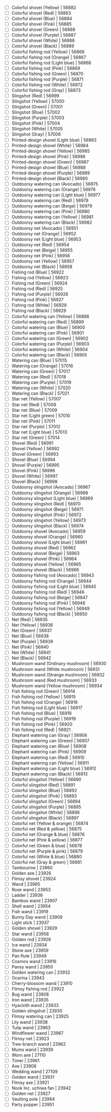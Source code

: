 - [ ] Colorful shovel (Yellow) | 56882
- [ ] Colorful shovel (Red) | 56883
- [ ] Colorful shovel (Blue) | 56884
- [ ] Colorful shovel (Pink) | 56885
- [ ] Colorful shovel (Green) | 56886
- [ ] Colorful shovel (Purple) | 56887
- [ ] Colorful shovel (White) | 56888
- [ ] Colorful shovel (Black) | 56889
- [ ] Colorful fishing rod (Yellow) | 56866
- [ ] Colorful fishing rod (Orange) | 56867
- [ ] Colorful fishing rod (Light blue) | 56868
- [ ] Colorful fishing rod (Pink) | 56869
- [ ] Colorful fishing rod (Green) | 56870
- [ ] Colorful fishing rod (Purple) | 56871
- [ ] Colorful fishing rod (White) | 56872
- [ ] Colorful fishing rod (Gray) | 56873
- [ ] Slingshot (Red) | 56999
- [ ] Slingshot (Yellow) | 57000
- [ ] Slingshot (Green) | 57001
- [ ] Slingshot (Blue) | 57002
- [ ] Slingshot (Purple) | 57003
- [ ] Slingshot (Pink) | 57004
- [ ] Slingshot (White) | 57005
- [ ] Slingshot (Gray) | 57006
- [ ] Printed-design shovel (Light blue) | 56983
- [ ] Printed-design shovel (White) | 56984
- [ ] Printed-design shovel (Yellow) | 56985
- [ ] Printed-design shovel (Pink) | 56986
- [ ] Printed-design shovel (Green) | 56987
- [ ] Printed-design shovel (Blue) | 56988
- [ ] Printed-design shovel (Purple) | 56989
- [ ] Printed-design shovel (Black) | 56990
- [ ] Outdoorsy watering can (Avocado) | 56975
- [ ] Outdoorsy watering can (Orange) | 56976
- [ ] Outdoorsy watering can (Light blue) | 56977
- [ ] Outdoorsy watering can (Red) | 56978
- [ ] Outdoorsy watering can (Beige) | 56979
- [ ] Outdoorsy watering can (Pink) | 56980
- [ ] Outdoorsy watering can (Yellow) | 56981
- [ ] Outdoorsy watering can (Black) | 56982
- [ ] Outdoorsy net (Avocado) | 56951
- [ ] Outdoorsy net (Orange) | 56952
- [ ] Outdoorsy net (Light blue) | 56953
- [ ] Outdoorsy net (Red) | 56954
- [ ] Outdoorsy net (Beige) | 56955
- [ ] Outdoorsy net (Pink) | 56956
- [ ] Outdoorsy net (Yellow) | 56957
- [ ] Outdoorsy net (Black) | 56958
- [ ] Fishing rod (Blue) | 56922
- [ ] Fishing rod (Yellow) | 56923
- [ ] Fishing rod (Green) | 56924
- [ ] Fishing rod (Red) | 56925
- [ ] Fishing rod (Purple) | 56926
- [ ] Fishing rod (Pink) | 56927
- [ ] Fishing rod (White) | 56928
- [ ] Fishing rod (Black) | 56929
- [ ] Colorful watering can (Yellow) | 56898
- [ ] Colorful watering can (Red) | 56899
- [ ] Colorful watering can (Blue) | 56900
- [ ] Colorful watering can (Pink) | 56901
- [ ] Colorful watering can (Green) | 56902
- [ ] Colorful watering can (Purple) | 56903
- [ ] Colorful watering can (White) | 56904
- [ ] Colorful watering can (Black) | 56905
- [ ] Watering can (Blue) | 57015
- [ ] Watering can (Orange) | 57016
- [ ] Watering can (Green) | 57017
- [ ] Watering can (Red) | 57018
- [ ] Watering can (Purple) | 57019
- [ ] Watering can (White) | 57020
- [ ] Watering can (Black) | 57021
- [ ] Star net (Yellow) | 57007
- [ ] Star net (Red) | 57008
- [ ] Star net (Blue) | 57009
- [ ] Star net (Light green) | 57010
- [ ] Star net (Pink) | 57011
- [ ] Star net (Purple) | 57012
- [ ] Star net (Light blue) | 57013
- [ ] Star net (Green) | 57014
- [ ] Shovel (Red) | 56991
- [ ] Shovel (Yellow) | 56992
- [ ] Shovel (Green) | 56993
- [ ] Shovel (Blue) | 56994
- [ ] Shovel (Purple) | 56995
- [ ] Shovel (Pink) | 56996
- [ ] Shovel (White) | 56997
- [ ] Shovel (Black) | 56998
- [ ] Outdoorsy slingshot (Avocado) | 56967
- [ ] Outdoorsy slingshot (Orange) | 56968
- [ ] Outdoorsy slingshot (Light blue) | 56969
- [ ] Outdoorsy slingshot (Red) | 56970
- [ ] Outdoorsy slingshot (Beige) | 56971
- [ ] Outdoorsy slingshot (Pink) | 56972
- [ ] Outdoorsy slingshot (Yellow) | 56973
- [ ] Outdoorsy slingshot (Black) | 56974
- [ ] Outdoorsy shovel (Avocado) | 56959
- [ ] Outdoorsy shovel (Orange) | 56960
- [ ] Outdoorsy shovel (Light blue) | 56961
- [ ] Outdoorsy shovel (Red) | 56962
- [ ] Outdoorsy shovel (Beige) | 56963
- [ ] Outdoorsy shovel (Pink) | 56964
- [ ] Outdoorsy shovel (Yellow) | 56965
- [ ] Outdoorsy shovel (Black) | 56966
- [ ] Outdoorsy fishing rod (Avocado) | 56943
- [ ] Outdoorsy fishing rod (Orange) | 56944
- [ ] Outdoorsy fishing rod (Light blue) | 56945
- [ ] Outdoorsy fishing rod (Red) | 56946
- [ ] Outdoorsy fishing rod (Beige) | 56947
- [ ] Outdoorsy fishing rod (Pink) | 56948
- [ ] Outdoorsy fishing rod (Yellow) | 56949
- [ ] Outdoorsy fishing rod (Black) | 56950
- [ ] Net (Red) | 56935
- [ ] Net (Yellow) | 56936
- [ ] Net (Green) | 56937
- [ ] Net (Blue) | 56938
- [ ] Net (Purple) | 56939
- [ ] Net (Pink) | 56940
- [ ] Net (White) | 56941
- [ ] Net (Black) | 56942
- [ ] Mushroom wand (Ordinary mushroom) | 56930
- [ ] Mushroom wand (White mushroom) | 56931
- [ ] Mushroom wand (Strange mushroom) | 56932
- [ ] Mushroom wand (Red mushroom) | 56933
- [ ] Mushroom wand (Yellow mushroom) | 56934
- [ ] Fish fishing rod (Green) | 56914
- [ ] Fish fishing rod (Yellow) | 56915
- [ ] Fish fishing rod (Orange) | 56916
- [ ] Fish fishing rod (Light blue) | 56917
- [ ] Fish fishing rod (Blue) | 56918
- [ ] Fish fishing rod (Purple) | 56919
- [ ] Fish fishing rod (Pink) | 56920
- [ ] Fish fishing rod (Red) | 56921
- [ ] Elephant watering can (Gray) | 56906
- [ ] Elephant watering can (Green) | 56907
- [ ] Elephant watering can (Blue) | 56908
- [ ] Elephant watering can (Pink) | 56909
- [ ] Elephant watering can (Red) | 56910
- [ ] Elephant watering can (Yellow) | 56911
- [ ] Elephant watering can (Light blue) | 56912
- [ ] Elephant watering can (Black) | 56913
- [ ] Colorful slingshot (Yellow) | 56890
- [ ] Colorful slingshot (Red) | 56891
- [ ] Colorful slingshot (Blue) | 56892
- [ ] Colorful slingshot (Pink) | 56893
- [ ] Colorful slingshot (Green) | 56894
- [ ] Colorful slingshot (Purple) | 56895
- [ ] Colorful slingshot (White) | 56896
- [ ] Colorful slingshot (Black) | 56897
- [ ] Colorful net (Yellow & orange) | 56874
- [ ] Colorful net (Red & yellow) | 56875
- [ ] Colorful net (Orange & blue) | 56876
- [ ] Colorful net (Pink & yellow) | 56877
- [ ] Colorful net (Green & blue) | 56878
- [ ] Colorful net (Purple & pink) | 56879
- [ ] Colorful net (White & blue) | 56880
- [ ] Colorful net (Gray & green) | 56881
- [ ] Tambourine | 23960
- [ ] Golden axe | 23926
- [ ] Flimsy shovel | 23924
- [ ] Wand | 23965
- [ ] Rose wand | 23953
- [ ] Ladder | 23936
- [ ] Bamboo wand | 23907
- [ ] Shell wand | 23954
- [ ] Fish wand | 23919
- [ ] Bunny Day wand | 23909
- [ ] Light stick | 23937
- [ ] Golden shovel | 23929
- [ ] Star wand | 23958
- [ ] Golden rod | 23928
- [ ] Ice wand | 23934
- [ ] Stone axe | 23959
- [ ] Pan flute | 23949
- [ ] Cosmos wand | 23916
- [ ] Pansy wand | 23950
- [ ] Golden watering can | 23932
- [ ] Ocarina | 23943
- [ ] Cherry-blossom wand | 23910
- [ ] Flimsy fishing rod | 23922
- [ ] Bug wand | 23908
- [ ] Iron wand | 23935
- [ ] Hyacinth wand | 23933
- [ ] Golden slingshot | 23930
- [ ] Flimsy watering can | 23925
- [ ] Lily wand | 23938
- [ ] Tulip wand | 23963
- [ ] Windflower wand | 23967
- [ ] Flimsy net | 23923
- [ ] Tree-branch wand | 23962
- [ ] Mums wand | 23939
- [ ] Worn axe | 27110
- [ ] Timer | 23961
- [ ] Axe | 23906
- [ ] Wedding wand | 27109
- [ ] Golden wand | 23931
- [ ] Flimsy axe | 23921
- [ ] Nook Inc. uchiwa fan | 23942
- [ ] Golden net | 23927
- [ ] Vaulting pole | 23964
- [ ] Party popper | 23951
